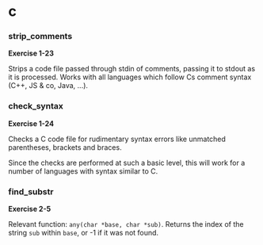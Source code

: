 # c

### strip_comments

**Exercise 1-23**

Strips a code file passed through stdin of comments, passing it to stdout as it is processed. Works with all languages which follow Cs comment syntax (C++, JS & co, Java, ...).

### check_syntax

**Exercise 1-24**

Checks a C code file for rudimentary syntax errors like unmatched parentheses, brackets and braces.

Since the checks are performed at such a basic level, this will work for a number of languages with syntax similar to C.

### find_substr

**Exercise 2-5**

Relevant function: `any(char *base, char *sub)`. Returns the index of the string `sub` within `base`, or -1 if it was not found.